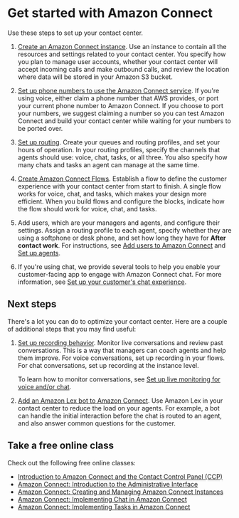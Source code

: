 # Get started with Amazon Connect<a name="amazon-connect-get-started"></a>

Use these steps to set up your contact center\.  

1. [Create an Amazon Connect instance](amazon-connect-instances.md)\. Use an instance to contain all the resources and settings related to your contact center\. You specify how you plan to manage user accounts, whether your contact center will accept incoming calls and make outbound calls, and review the location where data will be stored in your Amazon S3 bucket\. 

1. [Set up phone numbers to use the Amazon Connect service](ag-overview-numbers.md)\. If you're using voice, either claim a phone number that AWS provides, or port your current phone number to Amazon Connect\. If you choose to port your numbers, we suggest claiming a number so you can test Amazon Connect and build your contact center while waiting for your numbers to be ported over\. 

1. [Set up routing](connect-queues.md)\. Create your queues and routing profiles, and set your hours of operation\. In your routing profiles, specify the channels that agents should use: voice, chat, tasks, or all three\. You also specify how many chats and tasks an agent can manage at the same time\.

1. [Create Amazon Connect Flows](connect-contact-flows.md)\. Establish a flow to define the customer experience with your contact center from start to finish\. A single flow works for voice, chat, and tasks, which makes your design more efficient\. When you build flows and configure the blocks, indicate how the flow should work for voice, chat, and tasks\. 

1. Add users, which are your managers and agents, and configure their settings\. Assign a routing profile to each agent, specify whether they are using a softphone or desk phone, and set how long they have for **After contact work**\. For instructions, see [Add users to Amazon Connect](user-management.md) and [Set up agents](connect-agents.md)\. 

1. If you're using chat, we provide several tools to help you enable your customer\-facing app to engage with Amazon Connect chat\. For more information, see [Set up your customer's chat experience](enable-chat-in-app.md)\. 

## Next steps<a name="gs-options"></a>

There's a lot you can do to optimize your contact center\. Here are a couple of additional steps that you may find useful: 

1. [Set up recording behavior](set-up-recordings.md)\. Monitor live conversations and review past conversations\. This is a way that managers can coach agents and help them improve\. For voice conversations, set up recording in your flows\. For chat conversations, set up recording at the instance level\. 

   To learn how to monitor conversations, see [Set up live monitoring for voice and/or chat](monitor-conversations.md)\.

1. [Add an Amazon Lex bot to Amazon Connect](amazon-lex.md)\. Use Amazon Lex in your contact center to reduce the load on your agents\. For example, a bot can handle the initial interaction before the chat is routed to an agent, and also answer common questions for the customer\. 

## Take a free online class<a name="gs-class"></a>

Check out the following free online classes:
+  [Introduction to Amazon Connect and the Contact Control Panel \(CCP\)](https://explore.skillbuilder.aws/learn/course/external/view/elearning/12303/introduction-to-amazon-connect-and-the-connect-control-panel-ccp) 
+  [Amazon Connect: Introduction to the Administrative Interface](https://explore.skillbuilder.aws/learn/course/external/view/elearning/12328/amazon-connect-introduction-to-the-administrative-interface) 
+  [Amazon Connect: Creating and Managing Amazon Connect Instances](https://explore.skillbuilder.aws/learn/course/external/view/elearning/12304/amazon-connect-creating-and-managing-amazon-connect-instances) 
+  [Amazon Connect: Implementing Chat in Amazon Connect](https://explore.skillbuilder.aws/learn/course/external/view/elearning/14504/amazon-connect-implementing-chat-in-connect) 
+  [Amazon Connect: Implementing Tasks in Amazon Connect](https://explore.skillbuilder.aws/learn/course/external/view/elearning/14209/amazon-connect-implementing-task-on-connect) 